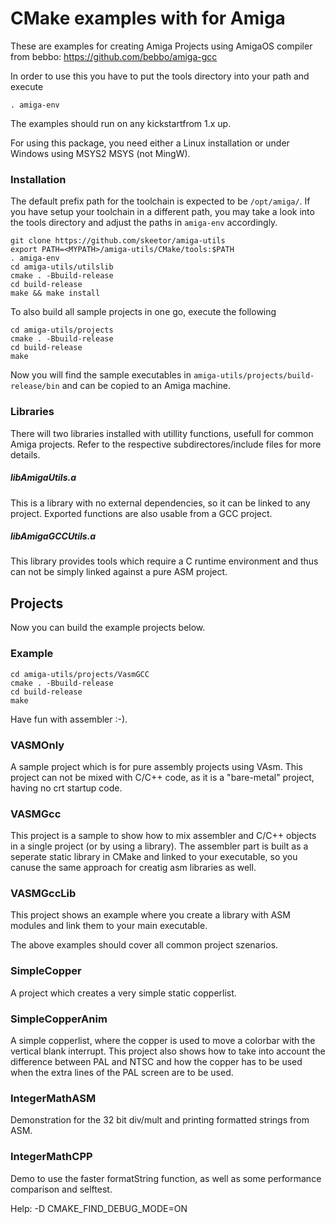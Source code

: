 # CMake examples with for Amiga 

These are examples for creating Amiga Projects using AmigaOS compiler from bebbo: https://github.com/bebbo/amiga-gcc

In order to use this you have to put the tools directory into your path and execute

`. amiga-env`

The examples should run on any kickstartfrom 1.x up.

For using this package, you need either a Linux installation or under Windows using MSYS2 MSYS (not MingW).

### Installation

The default prefix path for the toolchain is expected to be `/opt/amiga/`. If you have setup your toolchain in a different path, you may take a look into the tools directory and adjust the paths in `amiga-env` accordingly.

```
git clone https://github.com/skeetor/amiga-utils
export PATH=<MYPATH>/amiga-utils/CMake/tools:$PATH
. amiga-env
cd amiga-utils/utilslib
cmake . -Bbuild-release
cd build-release
make && make install
```

To also build all sample projects in one go, execute the following

```
cd amiga-utils/projects
cmake . -Bbuild-release
cd build-release
make
```

Now you will find the sample executables in `amiga-utils/projects/build-release/bin` and can be copied to an Amiga machine.

### Libraries

There will two libraries installed with utillity functions, usefull for common Amiga projects. Refer to the respective subdirectores/include files for more details.

##### libAmigaUtils.a

This is a library with no external dependencies, so it can be linked to any project. Exported functions are also usable from a GCC project.

##### libAmigaGCCUtils.a

This library provides tools which require a C runtime environment and thus can not be simply linked against a pure ASM project.

## Projects

Now you can build the example projects below.


### Example

```
cd amiga-utils/projects/VasmGCC
cmake . -Bbuild-release
cd build-release
make
```
Have fun with assembler :-).

### VASMOnly

A sample project which is for pure assembly projects using VAsm. This project can not be mixed with C/C++ code, as it is a "bare-metal" project, having no crt startup code.

### VASMGcc

This project is a sample to show how to mix assembler and C/C++ objects in a single project (or by using a library).
The assembler part is built as a seperate static library in CMake and linked to your executable, so you canuse the same approach for creatig asm libraries as well.

### VASMGccLib

This project shows an example where you create a library with ASM modules and link them to your main executable.

The above examples should cover all common project szenarios.

### SimpleCopper

A project which creates a very simple static copperlist.

### SimpleCopperAnim

A simple copperlist, where the copper is used to move a colorbar with the vertical blank interrupt. This project also shows how to take into account the difference between PAL and NTSC and how the copper has to be used when the extra lines of the PAL screen are to be used.

### IntegerMathASM

Demonstration for the 32 bit div/mult and printing formatted strings from ASM.

### IntegerMathCPP

Demo to use the faster formatString function, as well as some performance comparison and selftest.


Help: -D CMAKE_FIND_DEBUG_MODE=ON
